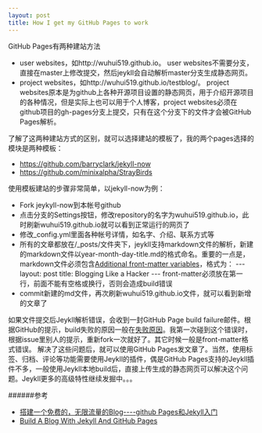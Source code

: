 ```yaml
---
layout: post
title: How I get my GitHub Pages to work
---
```


GitHub Pages有两种建站方法
- user websites，如http://wuhui519.github.io。 user websites不需要分支，直接在master上修改提交，然后jeykll会自动解析master分支生成静态网页。
- project websites，如http://wuhui519.github.io/testblog/。 project websites原本是为github上各种开源项目设置的静态网页，用于介绍开源项目的各种情况，但是实际上也可以用于个人博客，project websites必须在github项目的gh-pages分支上提交，只有在这个分支下的文件才会被GitHub Pages解析。

了解了这两种建站方式的区别，就可以选择建站的模板了，我的两个pages选择的模块是两种模板：
- https://github.com/barryclark/jekyll-now
- https://github.com/minixalpha/StrayBirds

使用模板建站的步骤非常简单，以jekyll-now为例：
- Fork jeykyll-now到本帐号github
- 点击分支的Settings按钮，修改repository的名字为wuhui519.github.io，此时刷新wuhui519.github.io就可以看到正常运行的网页了
- 修改_config.yml里面各种帐号详情，如名字、介绍、联系方式等
- 所有的文章都放在/_posts/文件夹下，jeykll支持markdown文件的解析，新建的markdown文件以year-month-day-title.md的格式命名。重要的一点是，markdown文件必须包含[Additional front-matter variables](http://jekyllrb.com/docs/frontmatter/)，格式为：
\---
layout: post
title: Blogging Like a Hacker
\---
front-matter必须放在第一行，前面不能有空格或换行，否则会造成build错误
- commit新建的md文件，再次刷新wuhui519.github.io文件，就可以看到新增的文章了


如果文件提交后Jeykll解析错误，会收到一封GitHub Page build failure邮件。根据GitHub的提示，build失败的原因一般在[失败原因](https://help.github.com/articles/troubleshooting-github-pages-build-failures)。我第一次碰到这个错误时，根据issue里别人的提示，重新fork一次就好了。其它时候一般是front-matter格式错误。
解决了这些问题后，就可以使用GitHub Pages发文章了。当然，使用标签、归档、评论等功能需要使用Jeykll的插件，偶是GitHub Pages支持的Jeykll插件不多，一般使用Jeykll本地build后，直接上传生成的静态网页可以解决这个问题。Jeykll更多的高级特性继续发掘中。。。

######参考
- [搭建一个免费的，无限流量的Blog----github Pages和Jekyll入门](http://www.ruanyifeng.com/blog/2012/08/blogging_with_jekyll.html)
- [Build A Blog With Jekyll And GitHub Pages](http://www.smashingmagazine.com/2014/08/01/build-blog-jekyll-github-pages/)
